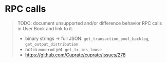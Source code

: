 # RPC calls
> TODO: document unsupported and/or difference behavior RPC calls in User Book and link to it.
>
> - binary strings -> full JSON: `get_transaction_pool_backlog`, `get_output_distribution`
> - not in `monerod` yet: `get_tx_ids_loose`
> - <https://github.com/Cuprate/cuprate/issues/278>